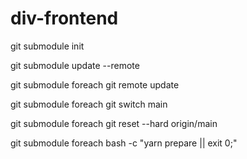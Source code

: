 # div-frontend

git submodule init

git submodule update --remote

git submodule foreach git remote update

git submodule foreach git switch main

git submodule foreach git reset --hard origin/main

git submodule foreach bash -c "yarn prepare || exit 0;"
